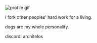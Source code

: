 ![profile gif](https://68.media.tumblr.com/5ddc0ee0dd9c18ece296396e9d477c57/tumblr_o5j9o86AcJ1v8uqeqo1_400.gif)

i fork other peoples' hard work for a living.

dogs are my whole personality.


discord: architelos


<!---
architelos/architelos is a ✨ special ✨ repository because its `README.md` (this file) appears on your GitHub profile.
You can click the Preview link to take a look at your changes.
--->
